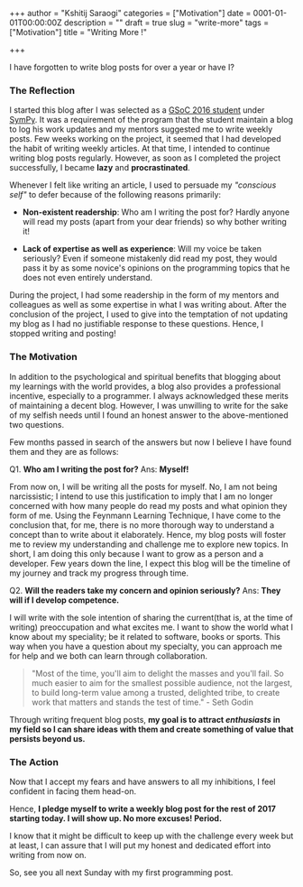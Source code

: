 +++
author = "Kshitij Saraogi"
categories = ["Motivation"]
date = 0001-01-01T00:00:00Z
description = ""
draft = true
slug = "write-more"
tags = ["Motivation"]
title = "Writing More !"

+++

I have forgotten to write blog posts for over a year or have I?

### The Reflection
I started this blog after I was selected as a [GSoC 2016 student](https://summerofcode.withgoogle.com/archive/2016/projects/6056916694335488/) under [SymPy](http://www.sympy.org/en/index.html). It was a requirement of the program that the student maintain a blog to log his work updates and my mentors suggested me to write weekly posts. Few weeks working on the project, it seemed that I had developed the habit of writing weekly articles. At that time, I intended to continue writing blog posts regularly. However, as soon as I completed the project successfully, I became **lazy** and **procrastinated**.

Whenever I felt like writing an article, I used to persuade my *"conscious self"* to defer because of the following reasons primarily:

- **Non-existent readership**:
Who am I writing the post for? 
Hardly anyone will read my posts (apart from your dear friends) so why bother writing it! 

- **Lack of expertise as well as experience**:
Will my voice be taken seriously?
Even if someone mistakenly did read my post, they would pass it by as some novice's opinions on the programming topics that he does not even entirely understand.

During the project, I had some readership in the form of my mentors and colleagues as well as some expertise in what I was writing about. After the conclusion of the project, I used to give into the temptation of not updating my blog as I had no justifiable response to these questions. Hence, I stopped writing and posting!

### The Motivation

In addition to the psychological and spiritual benefits that blogging about my learnings with the world provides, a blog also provides a professional incentive, especially to a programmer. I always acknowledged these merits of maintaining a decent blog. However, I was unwilling to write for the sake of my selfish needs until I found an honest answer to the above-mentioned two questions.

Few months passed in search of the answers but now I believe I have found them and they are as follows:

Q1. **Who am I writing the post for?**
Ans: **Myself!**

From now on, I will be writing all the posts for myself. No, I am not being narcissistic; I intend to use this justification to imply that I am no longer concerned with how many people do read my posts and what opinion they form of me. Using the Feynmann Learning Technique, I have come to the conclusion that, for me, there is no more thorough way to understand a concept than to write about it elaborately. Hence, my blog posts will foster me to review my understanding and challenge me to explore new topics. In short, I am doing this only because I want to grow as a person and a developer. Few years down the line, I expect this blog will be the timeline of my journey and track my progress through time.

Q2. **Will the readers take my concern and opinion seriously?**
Ans: **They will if I develop competence.**

I will write with the sole intention of sharing the current(that is, at the time of writing) preoccupation and what excites me. I want to show the world what I  know about my speciality; be it related to software, books or sports. This way when you have a question about my specialty, you can approach me for help and we both can learn through collaboration.

> "Most of the time, you'll aim to delight the masses and you'll fail. So much easier to aim for the smallest possible audience, not the largest, to build long-term value among a trusted, delighted tribe, to create work that matters and stands the test of time." - Seth Godin

Through writing frequent blog posts, **my goal is to attract *enthusiasts* in my field so I can share ideas with them and create something of value that persists beyond us.**

### The Action
Now that I accept my fears and have answers to all my inhibitions, I feel confident in facing them head-on. 

Hence, **I pledge myself to write a weekly blog post for the rest of 2017 starting today. I will show up. No more excuses! Period.**  

I know that it might be difficult to keep up with the challenge every week but at least, I can assure that I will put my honest and dedicated effort into writing from now on.

So, see you all next Sunday with my first programming post.